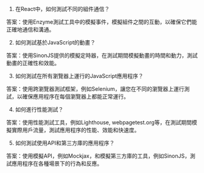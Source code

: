 

1. 在React中，如何測試不同的組件通信？

答案：使用Enzyme測試工具中的模擬事件，模擬組件之間的互動，以確保它們能正確地通信和溝通。

2. 如何測試基於JavaScript的動畫？

答案：使用SinonJS提供的模擬定時器，在測試期間模擬動畫的時間和動力，測試動畫的正確性和效能。

3. 如何測試在所有瀏覽器上運行的JavaScript應用程序？

答案：使用跨瀏覽器測試框架，例如Selenium，讓您在不同的瀏覽器上運行測試，以確保應用程序在每個瀏覽器上都能正常運行。

4. 如何進行性能測試？

答案：使用性能測試工具，例如Lighthouse, webpagetest.org等，在測試期間模擬實際用戶流量，測試應用程序的性能、效能和快速度。

5. 如何測試使用API和第三方庫的應用程序？

答案：使用模擬API，例如Mockjax，和模擬第三方庫的工具，例如SinonJS，測試應用程序在各種場景下的行為和反應。